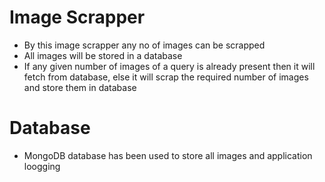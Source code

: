 # Image Scrapper

- By this image scrapper any  no of images can be scrapped
- All images will be stored in a database
- If any given number of images of a query is already present then it will fetch from database, else it will scrap the required number of images and store them in database

# Database

- MongoDB database has been used to store all images and application loogging
